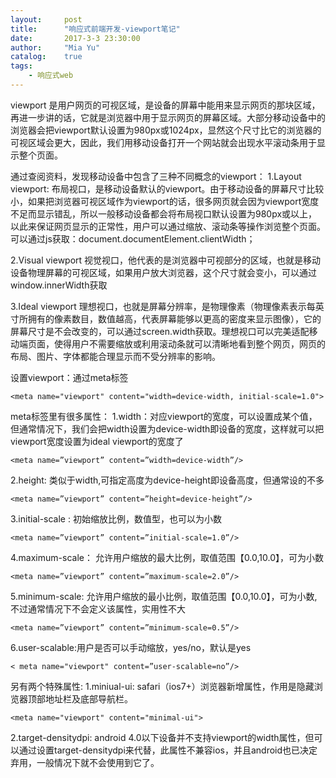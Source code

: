```yaml
---
layout:     post
title:      "响应式前端开发-viewport笔记"
date:       2017-3-3 23:30:00
author:     "Mia Yu"
catalog: 	true
tags:
    - 响应式web
---
```

viewport 是用户网页的可视区域，是设备的屏幕中能用来显示网页的那块区域，再进一步讲的话，它就是浏览器中用于显示网页的屏幕区域。大部分移动设备中的浏览器会把viewport默认设置为980px或1024px，显然这个尺寸比它的浏览器的可视区域会更大，因此，我们用移动设备打开一个网站就会出现水平滚动条用于显示整个页面。

通过查阅资料，发现移动设备中包含了三种不同概念的viewport：
1.Layout viewport:
布局视口，是移动设备默认的viewport。由于移动设备的屏幕尺寸比较小，如果把浏览器可视区域作为viewport的话，很多网页就会因为viewport宽度不足而显示错乱，所以一般移动设备都会将布局视口默认设置为980px或以上，以此来保证网页显示的正常性，用户可以通过缩放、滚动条等操作浏览整个页面。可以通过js获取：document.documentElement.clientWidth；

2.Visual viewport
视觉视口，他代表的是浏览器中可视部分的区域，也就是移动设备物理屏幕的可视区域，如果用户放大浏览器，这个尺寸就会变小，可以通过window.innerWidth获取

3.Ideal viewport
理想视口，也就是屏幕分辨率，是物理像素（物理像素表示每英寸所拥有的像素数目，数值越高，代表屏幕能够以更高的密度来显示图像），它的屏幕尺寸是不会改变的，可以通过screen.width获取。理想视口可以完美适配移动端页面，使得用户不需要缩放或利用滚动条就可以清晰地看到整个网页，网页的布局、图片、字体都能合理显示而不受分辨率的影响。

设置viewport：通过meta标签
```
<meta name="viewport" content="width=device-width, initial-scale=1.0">
```
meta标签里有很多属性：
1.width：对应viewport的宽度，可以设置成某个值，但通常情况下，我们会把width设置为device-width即设备的宽度，这样就可以把viewport宽度设置为ideal viewport的宽度了
```
<meta name=”viewport” content=”width=device-width”/>
```
2.height: 类似于width,可指定高度为device-height即设备高度，但通常设的不多
```
<meta name=”viewport” content=”height=device-height”/>
```
3.initial-scale : 初始缩放比例，数值型，也可以为小数
```
<meta name=”viewport” content=”initial-scale=1.0”/>
```
4.maximum-scale： 允许用户缩放的最大比例，取值范围【0.0,10.0】，可为小数
```
<meta name=”viewport” content=”maximum-scale=2.0”/>
```
5.minimum-scale: 允许用户缩放的最小比例，取值范围【0.0,10.0】，可为小数,不过通常情况下不会定义该属性，实用性不大
```
<meta name=”viewport” content=”minimum-scale=0.5”/>
```
6.user-scalable:用户是否可以手动缩放，yes/no，默认是yes
```
< meta name="viewport" content=”user-scalable=no”/>
```
另有两个特殊属性:
1.miniual-ui: safari（ios7+）浏览器新增属性，作用是隐藏浏览器顶部地址栏及底部导航栏。
```
<meta name="viewport" content="minimal-ui">
```
2.target-densitydpi: android 4.0以下设备并不支持viewport的width属性，但可以通过设置target-densitydpi来代替，此属性不兼容ios，并且android也已决定弃用，一般情况下就不会使用到它了。